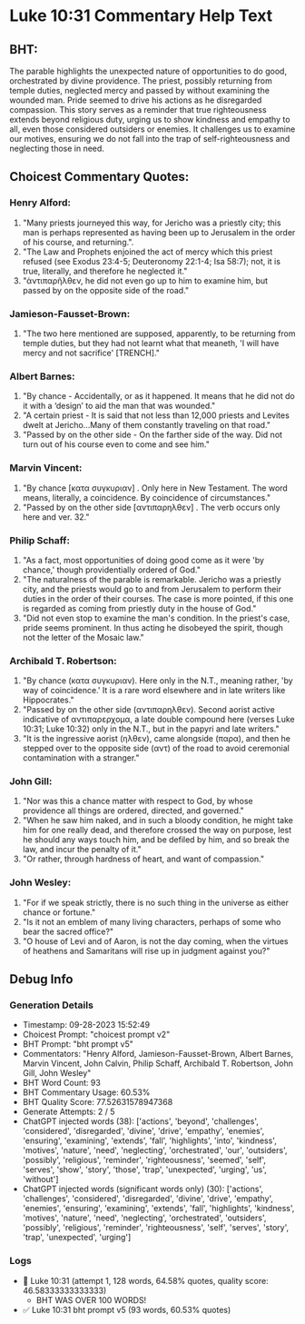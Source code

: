 # Luke 10:31 Commentary Help Text

## BHT:
The parable highlights the unexpected nature of opportunities to do good, orchestrated by divine providence. The priest, possibly returning from temple duties, neglected mercy and passed by without examining the wounded man. Pride seemed to drive his actions as he disregarded compassion. This story serves as a reminder that true righteousness extends beyond religious duty, urging us to show kindness and empathy to all, even those considered outsiders or enemies. It challenges us to examine our motives, ensuring we do not fall into the trap of self-righteousness and neglecting those in need.

## Choicest Commentary Quotes:
### Henry Alford:
1. "Many priests journeyed this way, for Jericho was a priestly city; this man is perhaps represented as having been up to Jerusalem in the order of his course, and returning.".
2. "The Law and Prophets enjoined the act of mercy which this priest refused (see Exodus 23:4-5; Deuteronomy 22:1-4; Isa 58:7); not, it is true, literally, and therefore he neglected it."
3. "ἀντιπαρῆλθεν, he did not even go up to him to examine him, but passed by on the opposite side of the road."

### Jamieson-Fausset-Brown:
1. "The two here mentioned are supposed, apparently, to be returning from temple duties, but they had not learnt what that meaneth, 'I will have mercy and not sacrifice' [TRENCH]."

### Albert Barnes:
1. "By chance - Accidentally, or as it happened. It means that he did not do it with a ‘design’ to aid the man that was wounded."
2. "A certain priest - It is said that not less than 12,000 priests and Levites dwelt at Jericho...Many of them constantly traveling on that road."
3. "Passed by on the other side - On the farther side of the way. Did not turn out of his course even to come and see him."

### Marvin Vincent:
1. "By chance [κατα συγκυριαν] . Only here in New Testament. The word means, literally, a coincidence. By coincidence of circumstances." 
2. "Passed by on the other side [αντιπαρηλθεν] . The verb occurs only here and ver. 32."

### Philip Schaff:
1. "As a fact, most opportunities of doing good come as it were 'by chance,' though providentially ordered of God."
2. "The naturalness of the parable is remarkable. Jericho was a priestly city, and the priests would go to and from Jerusalem to perform their duties in the order of their courses. The case is more pointed, if this one is regarded as coming from priestly duty in the house of God."
3. "Did not even stop to examine the man's condition. In the priest's case, pride seems prominent. In thus acting he disobeyed the spirit, though not the letter of the Mosaic law."

### Archibald T. Robertson:
1. "By chance (κατα συγκυριαν). Here only in the N.T., meaning rather, 'by way of coincidence.' It is a rare word elsewhere and in late writers like Hippocrates."
2. "Passed by on the other side (αντιπαρηλθεν). Second aorist active indicative of αντιπαρερχομα, a late double compound here (verses Luke 10:31; Luke 10:32) only in the N.T., but in the papyri and late writers."
3. "It is the ingressive aorist (ηλθεν), came alongside (παρα), and then he stepped over to the opposite side (αντ) of the road to avoid ceremonial contamination with a stranger."

### John Gill:
1. "Nor was this a chance matter with respect to God, by whose providence all things are ordered, directed, and governed."
2. "When he saw him naked, and in such a bloody condition, he might take him for one really dead, and therefore crossed the way on purpose, lest he should any ways touch him, and be defiled by him, and so break the law, and incur the penalty of it."
3. "Or rather, through hardness of heart, and want of compassion."

### John Wesley:
1. "For if we speak strictly, there is no such thing in the universe as either chance or fortune."
2. "Is it not an emblem of many living characters, perhaps of some who bear the sacred office?"
3. "O house of Levi and of Aaron, is not the day coming, when the virtues of heathens and Samaritans will rise up in judgment against you?"


## Debug Info
### Generation Details
- Timestamp: 09-28-2023 15:52:49
- Choicest Prompt: "choicest prompt v2"
- BHT Prompt: "bht prompt v5"
- Commentators: "Henry Alford, Jamieson-Fausset-Brown, Albert Barnes, Marvin Vincent, John Calvin, Philip Schaff, Archibald T. Robertson, John Gill, John Wesley"
- BHT Word Count: 93
- BHT Commentary Usage: 60.53%
- BHT Quality Score: 77.52631578947368
- Generate Attempts: 2 / 5
- ChatGPT injected words (38):
	['actions', 'beyond', 'challenges', 'considered', 'disregarded', 'divine', 'drive', 'empathy', 'enemies', 'ensuring', 'examining', 'extends', 'fall', 'highlights', 'into', 'kindness', 'motives', 'nature', 'need', 'neglecting', 'orchestrated', 'our', 'outsiders', 'possibly', 'religious', 'reminder', 'righteousness', 'seemed', 'self', 'serves', 'show', 'story', 'those', 'trap', 'unexpected', 'urging', 'us', 'without']
- ChatGPT injected words (significant words only) (30):
	['actions', 'challenges', 'considered', 'disregarded', 'divine', 'drive', 'empathy', 'enemies', 'ensuring', 'examining', 'extends', 'fall', 'highlights', 'kindness', 'motives', 'nature', 'need', 'neglecting', 'orchestrated', 'outsiders', 'possibly', 'religious', 'reminder', 'righteousness', 'self', 'serves', 'story', 'trap', 'unexpected', 'urging']

### Logs
- 🔄 Luke 10:31 (attempt 1, 128 words, 64.58% quotes, quality score: 46.58333333333333) 
	- BHT WAS OVER 100 WORDS!
- ✅ Luke 10:31 bht prompt v5 (93 words, 60.53% quotes)